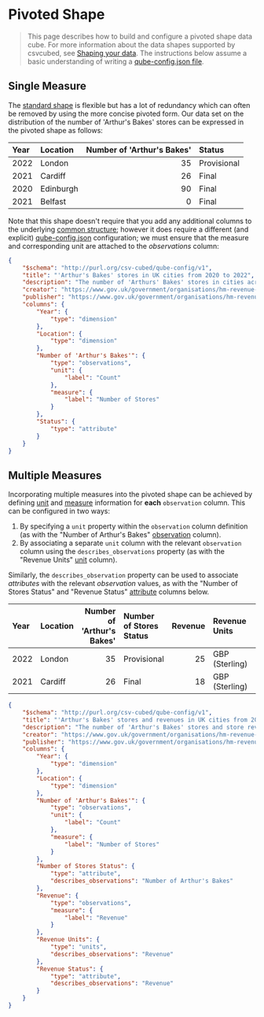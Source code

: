 # Pivoted Shape

> This page describes how to build and configure a pivoted shape data cube. For more information about the data shapes supported by csvcubed, see [Shaping your data](./shape-data.md). The instructions below assume a basic understanding of writing a [qube-config.json file](./configuration/qube-config.md).

## Single Measure

The [standard shape](./standard-shape.md) is flexible but has a lot of redundancy which can often be removed by using the more concise pivoted form. Our data set on the distribution of the number of 'Arthur's Bakes' stores can be expressed in the pivoted shape as follows:

| Year | Location  | Number of 'Arthur's Bakes' | Status      |
|:-----|:----------|---------------------------:|:------------|
| 2022 | London    |                         35 | Provisional |
| 2021 | Cardiff   |                         26 | Final       |
| 2020 | Edinburgh |                         90 | Final       |
| 2021 | Belfast   |                          0 | Final       |

Note that this shape doesn't require that you add any additional columns to the underlying [common structure](./shape-data.md#common-structure); however it does require a different (and explicit) [qube-config.json](./configuration/qube-config.md) configuration; we must ensure that the measure and corresponding unit are attached to the _observations_ column:

```json
{
    "$schema": "http://purl.org/csv-cubed/qube-config/v1",
    "title": "'Arthur's Bakes' stores in UK cities from 2020 to 2022",
    "description": "The number of 'Arthurs' Bakes' stores in cities across the UK between 2020 and 2022.",
    "creator": "https://www.gov.uk/government/organisations/hm-revenue-customs",
    "publisher": "https://www.gov.uk/government/organisations/hm-revenue-customs",
    "columns": {
        "Year": {
            "type": "dimension"
        },
        "Location": {
            "type": "dimension"
        },
        "Number of 'Arthur's Bakes'": {
            "type": "observations",
            "unit": {
                "label": "Count"
            },
            "measure": {
                "label": "Number of Stores"
            }
        },
        "Status": {
            "type": "attribute"
        }
    }
}
```

## Multiple Measures

Incorporating multiple measures into the pivoted shape can be achieved by defining [unit](../glossary/index.md#unit) and [measure](../glossary/index.md#measure) information for **each** `observation` column. This can be configured in two ways:

1. By specifying a `unit` property within the `observation` column definition (as with the "Number of Arthur's Bakes" [observation](../glossary/index.md#observation) column).
2. By associating a separate `unit` column with the relevant `observation` column using the `describes_observations` property (as with the "Revenue Units" [unit](../glossary/index.md#unit) column).

Similarly, the `describes_observation` property can be used to associate _attributes_ with the relevant _observation_ values, as with the "Number of Stores Status" and "Revenue Status" [attribute](../glossary/index.md#attribute) columns below.

| Year | Location   | Number of 'Arthur's Bakes' | Number of Stores Status | Revenue | Revenue Units  | Revenue Status | 
|:-----|:-----------|---------------------------:|:------------------------|--------:|:---------------|:---------------|
| 2022 | London     |                         35 | Provisional             |      25 | GBP (Sterling) | Provisional    |
| 2021 | Cardiff    |                         26 | Final                   |      18 | GBP (Sterling) | Final          |

```json
{
    "$schema": "http://purl.org/csv-cubed/qube-config/v1",
    "title": "'Arthur's Bakes' stores and revenues in UK cities from 2020 to 2022",
    "description": "The number of 'Arthur's Bakes' stores and store revenues in cities across the UK between 2020 and 2022.",
    "creator": "https://www.gov.uk/government/organisations/hm-revenue-customs",
    "publisher": "https://www.gov.uk/government/organisations/hm-revenue-customs",
    "columns": {
        "Year": {
            "type": "dimension"
        },
        "Location": {
            "type": "dimension"
        },
        "Number of 'Arthur's Bakes'": {
            "type": "observations",
            "unit": {
                "label": "Count"
            },
            "measure": {
                "label": "Number of Stores"
            }
        },
        "Number of Stores Status": {
            "type": "attribute",
            "describes_observations": "Number of Arthur's Bakes"
        },
        "Revenue": {
            "type": "observations",
            "measure": {
                "label": "Revenue"
            }
        },
        "Revenue Units": {
            "type": "units",
            "describes_observations": "Revenue"
        },
        "Revenue Status": {
            "type": "attribute",
            "describes_observations": "Revenue"
        }
    }
}
```